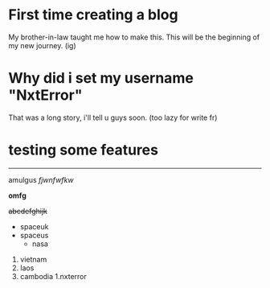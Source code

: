 # First time creating a blog
My brother-in-law taught me how to make this. This will be the beginning of my new journey. (ig)
# Why did i set my username "NxtError"
That was a long story, i'll tell u guys soon. (too lazy for write fr)
# testing some features
--- 
amulgus
*fjwnfwfkw*

**omfg**

~~abcdefghijk~~

- spaceuk
- spaceus
  - nasa

1. vietnam
2. laos
3. cambodia
  1.nxterror
